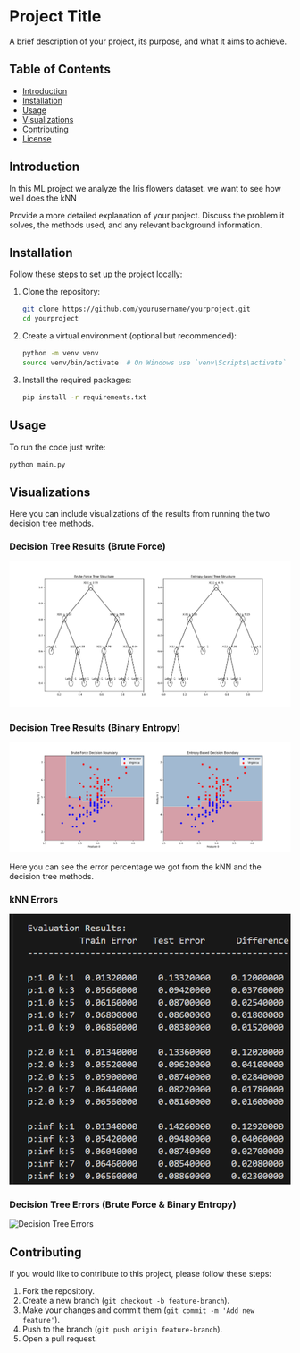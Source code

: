 # Project Title

A brief description of your project, its purpose, and what it aims to achieve.

## Table of Contents

- [Introduction](#introduction)
- [Installation](#installation)
- [Usage](#usage)
- [Visualizations](#visualizations)
- [Contributing](#contributing)
- [License](#license)

## Introduction
In this ML project we analyze the Iris flowers dataset. we want to see how well does the kNN 


Provide a more detailed explanation of your project. Discuss the problem it solves, the methods used, and any relevant background information.

## Installation

Follow these steps to set up the project locally:

1. Clone the repository:
   ```bash
   git clone https://github.com/yourusername/yourproject.git
   cd yourproject
   ```

2. Create a virtual environment (optional but recommended):
   ```bash
   python -m venv venv
   source venv/bin/activate  # On Windows use `venv\Scripts\activate`
   ```

3. Install the required packages:
   ```bash
   pip install -r requirements.txt
   ```

## Usage

To run the code just write:
```bash
python main.py
```

## Visualizations

Here you can include visualizations of the results from running the two decision tree methods. 

### Decision Tree Results (Brute Force)
![Decision Tree Method 1 Visualization](results/decision_tree_figure1_visualization.png)

### Decision Tree Results (Binary Entropy)
![Decision Tree Method 2 Visualization](results/decision_tree_figure2_visualization.png)

Here you can see the error percentage we got from the kNN and the decision tree methods.

### kNN Errors
![kNN Visualization](results/k-NN_errors.png)

### Decision Tree Errors (Brute Force & Binary Entropy)
![Decision Tree Errors](results/results/decision_tree_errors.png)


## Contributing

If you would like to contribute to this project, please follow these steps:

1. Fork the repository.
2. Create a new branch (`git checkout -b feature-branch`).
3. Make your changes and commit them (`git commit -m 'Add new feature'`).
4. Push to the branch (`git push origin feature-branch`).
5. Open a pull request.

